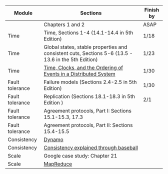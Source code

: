 |Module | Sections | Finish by | 
|----------|----------|-----------|
|| Chapters 1 and 2 | ASAP | 
|Time | Time, Sections 1-4  (14.1-14.4 in 5th Edition) | 1/18 | 
|Time | Global states, stable properties and consistent cuts, Sections 5-6 (13.5 - 13.6 in the 5th Edition) | 1/23 | 
|Time| [Time, Clocks, and the Ordering of Events in a Distributed System](http://amturing.acm.org/p558-lamport.pdf)| 1/30|
|Fault tolerance|Failure models (Sections 2.4-2.5 in 5th Edition) | 1/30 |
|Fault tolerance | Replication (Sections 18.1-18.3 in 5th Edition ) | 2/1 | 
|Fault tolerance | Agreement protocols, Part I: Sections 15.1-15.3, 17.3| | 
|Fault tolerance | Agreement protocols, Part II: Sections 15.4-15.5| |
|Consistency | [Dynamo](http://s3.amazonaws.com/AllThingsDistributed/sosp/amazon-dynamo-sosp2007.pdf) | | 
|Consistency | [Consistency explained through baseball](http://research.microsoft.com/pubs/206913/ConsistencyAndBaseballCACMAccepted.pdf) | | 
|Scale|Google case study: Chapter 21 | |
|Scale|[MapReduce](https://static.googleusercontent.com/media/research.google.com/en/archive/mapreduce-osdi04.pdf) | |
